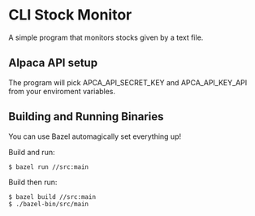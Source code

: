 # CLI Stock Monitor
A simple program that monitors stocks given by a text file.

## Alpaca API setup

The program will pick APCA_API_SECRET_KEY and APCA_API_KEY_API from your enviroment variables.

## Building and Running Binaries

You can use Bazel automagically set everything up!

Build and run:
```
$ bazel run //src:main
```

Build then run:
```
$ bazel build //src:main
$ ./bazel-bin/src/main
```
